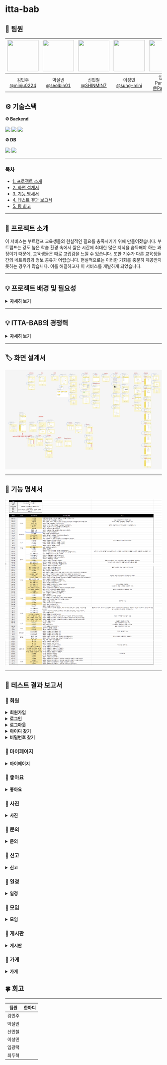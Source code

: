 # itta-bab

## :rice: 팀원
<div align="center">

| <img src="https://avatars.githubusercontent.com/u/128581270?v=4" width="100" height="100"/> | <img src="https://avatars.githubusercontent.com/u/106576062?v=4" width="100" height="100"/> | <img src="https://avatars.githubusercontent.com/u/75729543?v=4" width="100" height="100"/> | <img src="https://avatars.githubusercontent.com/u/174118592?v=4" width="100" height="100"/> | <img src="https://avatars.githubusercontent.com/u/103546300?v=4" width="100" height="100"/> | <img src="https://avatars.githubusercontent.com/u/58172997?v=4" width="100" height="100"/> |
|:-------------------------------------------------------------------------------------------:|:-------------------------------------------------------------------------------------------:|:------------------------------------------------------------------------------------------:|:-------------------------------------------------------------------------------------------:|:-------------------------------------------------------------------------------------------:|:------------------------------------------------------------------------------------------:|
|                      김민주<br>[@minju0224](https://github.com/minju0224)                      |                      박설빈<br>[@seolbin01](https://github.com/seolbin01)                      |                        신민철<br>[@SHINMIN7](https://github.com/SHINMIN7)                         |                      이성민<br>[@sung-mini](https://github.com/sung-mini)                      |                   임광택<br>Pangtaek<br>[@Pangtaek](https://github.com/Pangtaek)                   |                          최두혁<br>[@enking](https://github.com/enking)                           |

</div>


## ⚙ 기술스택

<p><strong>⚙ Backend <br></strong>
<br>
  <img src="https://img.shields.io/badge/java-007396?style=for-the-badge&logo=java&logoColor=white"> 
  <img src="https://img.shields.io/badge/springboot-6DB33F?style=for-the-badge&logo=springboot&logoColor=white">
  <img src="https://img.shields.io/badge/gradle-02303A?style=for-the-badge&logo=gradle&logoColor=white">
</p>

<p><strong>⚙ DB <br></strong>
<br>
  <img src="https://img.shields.io/badge/mariadb-4479A1?style=for-the-badge&logo=mariadb&logoColor=white">
  <img src="https://img.shields.io/badge/redis-02303A?style=for-the-badge&logo=redis&logoColor=white">
</p>

---

### 목차

- [1. 프로젝트 소개](#-프로젝트-소개)
- [2. 화면 설계서](#-화면-설계서)
- [3. 기능 명세서](#-기능-명세서)
- [4. 테스트 결과 보고서](#-테스트-결과-보고서)
- [5. 팀 회고](#-팀-회고)


<hr>

## 📢 프로젝트 소개
이 서비스는 부트캠프 교육생들의 현실적인 필요를 충족시키기 위해 만들어졌습니다.
부트캠프는 강도 높은 학습 환경 속에서 짧은 시간에 최대한 많은 지식을 습득해야 하는 과정이기 때문에, 교육생들은 때로 고립감을 느낄 수 있습니다.
또한 기수가 다른 교육생들 간의 네트워킹과 정보 공유가 어렵습니다. 현실적으로는 이러한 기회를 충분히 제공받지 못하는 경우가 많습니다.
이를 해결하고자 이 서비스를 개발하게 되었습니다.

<hr>

## 💡 프로젝트 배경 및 필요성
<details>
<summary><strong>자세히 보기</strong></summary>

- 부트캠프 교육생들의 특수한 환경

   부트캠프는 집중적인 학습과 빡빡한 일정으로 인해, 다른 사람들과 소통하거나 도움을 주고받을 시간이 제한됩니다.
  이때 동료들과 정보를 공유하고 네트워킹할 수 있는 공간이 있으면 학습 효율이 크게 향상될 수 있습니다.
  하지만 부트캠프 자체에서는 충분한 소통 기회를 제공하지 못할 수 있기 때문에, 이를 보완할 수 있는 서비스가 필요합니다.

- 시간 관리와 생활의 불편함

   바쁜 교육 일정 속에서 식사 해결이나 동료와의 정보 공유는 귀찮게 느껴질 수 있습니다.
  이 서비스는 맛집 추천이나 배달 팟 모집 기능을 통해, 학습 외의 불편함을 최소화하면서 동료와 자연스럽게 교류하고,
  함께 배달을 시켜 시간과 비용을 절감할 수 있도록 도와줍니다.

- 심리적 지원과 소통의 필요

   부트캠프는 정신적으로나 육체적으로 매우 부담이 큰 과정입니다.
  익명으로 고민을 나누고, 다른 교육생들과 쉽게 소통할 수 있는 안전한 공간이 없다면, 심리적 부담은 더욱 커질 수 있습니다.
  이를 해소할 수 있는 익명 게시판과 실시간을 제공해 소통을 활성화하고 심리적 지지를 받을 수 있도록 합니다.

- 효율적인 정보 공유

   부트캠프에서는 빠른 정보 공유가 학습의 질을 높일 수 있습니다.
  새로운 학습 자료, 유용한 사이트, 꿀팁 등이 있을 때, 동료들과 정보를 신속하게 공유하고 토론할 수 있는 공간이 필요합니다.
  이 서비스의 게시판과 기능을 통해 교육생들은 자신의 경험과 학습 방법을 쉽게 나누고, 최신 정보를 신속하게 공유할 수 있습니다.

</details>
<hr>

## 💡 ITTA-BAB의 경쟁력
<details>
<summary><strong>자세히 보기</strong></summary>

- 동료 간의 자연스러운 네트워킹을 촉진
   부트캠프의 중요한 자산은 같은 목표를 가진 동료들입니다. 하지만 동료들과의 자연스러운 소통 기회가 부족할 때
  , 이 서비스가 이를 보완하여 음식, 배달, 정보 공유 등의 활동을 통해 교육생 간의 협력과 네트워킹을 촉진하고자 했습니다.

- 효율적인 시간 관리와 생활 편의성을 제공
   식사 문제나 생활 속 소소한 고민을 해결하기 위해 시간을 쏟는 대신, 배달 팟 모집이나 맛집 추천 기능을 통해 시간을 절약하고 편리하게 생활할 수 있도록 돕습니다.
  또한, 다양한 정보 공유 기능으로 서로 도움을 주고받으며 학습 시간을 최대한 확보할 수 있습니다

- 심리적 스트레스 해소와 커뮤니티 형성
   익명 게시판을 통해 교육생들이 마음속 고민을 털어놓고, 서로의 경험을 공유하며 심리적 지지를 받을 수 있는 커뮤니티를 제공합니다.
  이는 학습 과정에서 생기는 스트레스 해소에도 중요한 역할을 할 것입니다.

- 정보 공유의 효율성
   학습 중에 발견한 유용한 자료나 성공적인 학습 방법을 빠르게 동료들과 공유하는 것이 중요합니다.
   게시판과 채팅 기능을 통해 교육생들이 서로 팁과 정보를 신속히 공유하고, 실시간으로 질문하고 답변을 주고받을 수 있습니다.
   이를 통해 협력적 학습 환경이 조성됩니다.

</details>
<hr>

## 🏷️ 화면 설계서

[![🏷️ 화면 설계서 상세보기](/images/figma.png)](https://www.figma.com/design/hLawLTl9M0Qj1gXaqXdFFg/%EC%9D%B4%EB%94%B0%EB%B0%A5?node-id=0-1&t=tSZSM4NyRxEFFHzG-1)


<hr>

## 📝 기능 명세서

[![📝 기능 명세서 상세보기](/images/list.png)](https://docs.google.com/spreadsheets/d/1LzQABzEnEMkKeeP6o334z52HFMVH8R5BJJ9wbEo9lyI/edit?gid=0#gid=0)

<hr>

## 📌 테스트 결과 보고서

### 📗 회원
<details>
<summary><strong>회원가입</strong></summary>

![](/images/user/signup.gif)
</details>

<details>
<summary><strong>로그인</strong></summary>

![](/images/user/login.gif)
</details>

<details>
<summary><strong>로그아웃</strong></summary>

![](/images/user/logout.gif)
</details>

<details>
<summary><strong>아이디 찾기</strong></summary>

![](/images/user/findid.gif)
</details>

<details>
<summary><strong>비밀번호 찾기</strong></summary>

![](/images/user/findpwd.gif)
</details>

### 📗 마이페이지
<details>
<summary><strong>마이페이지</strong></summary>

![](/images/)
</details>


### 📗 좋아요
<details>
<summary><strong>좋아요</strong></summary>

![](/images/)
</details>

### 📗 사진
<details>
<summary><strong>사진</strong></summary>

![](/images/)
</details>

### 📗 문의
<details>
<summary><strong>문의</strong></summary>

![](/images/)
</details>

### 📗 신고
<details>
<summary><strong>신고</strong></summary>

![](/images/)
</details>

### 📗 일정
<details>
<summary><strong>일정</strong></summary>

![](/images/)
</details>

### 📕 모임
<details>
<summary><strong>모임</strong></summary>

![](/images/)
</details>

### 📘 게시판
<details>
<summary><strong>게시판</strong></summary>

![](/images/)
</details>

### 📙 가게
<details>
<summary><strong>가게</strong></summary>

![](/images/)
</details>

## 🍀 회고

---

| 팀원  | 한마디                                                                                                                                                                                                                                                                                                                                                                                                                                                                                                                                                                                                                                                                                                                                                        |
|-----|------------------------------------------------------------------------------------------------------------------------------------------------------------------------------------------------------------------------------------------------------------------------------------------------------------------------------------------------------------------------------------------------------------------------------------------------------------------------------------------------------------------------------------------------------------------------------------------------------------------------------------------------------------------------------------------------------------------------------------------------------------|
| 김민주 ||
| 박설빈 ||
| 신민철 ||
| 이성민 ||
| 임광택 ||
| 최두혁 ||